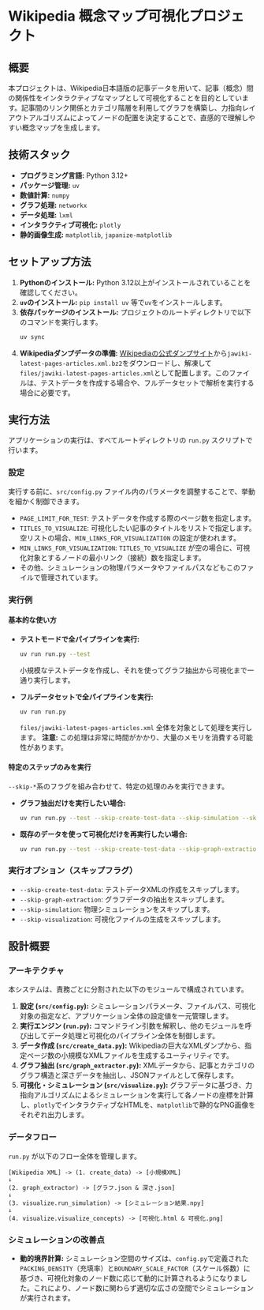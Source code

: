 # Wikipedia 概念マップ可視化プロジェクト

## 概要
本プロジェクトは、Wikipedia日本語版の記事データを用いて、記事（概念）間の関係性をインタラクティブなマップとして可視化することを目的としています。記事間のリンク関係とカテゴリ階層を利用してグラフを構築し、力指向レイアウトアルゴリズムによってノードの配置を決定することで、直感的で理解しやすい概念マップを生成します。

## 技術スタック
*   **プログラミング言語:** Python 3.12+
*   **パッケージ管理:** `uv`
*   **数値計算:** `numpy`
*   **グラフ処理:** `networkx`
*   **データ処理:** `lxml`
*   **インタラクティブ可視化:** `plotly`
*   **静的画像生成:** `matplotlib`, `japanize-matplotlib`

## セットアップ方法
1.  **Pythonのインストール:** Python 3.12以上がインストールされていることを確認してください。
2.  **`uv`のインストール:** `pip install uv` 等で`uv`をインストールします。
3.  **依存パッケージのインストール:** プロジェクトのルートディレクトリで以下のコマンドを実行します。
    ```bash
    uv sync
    ```
4.  **Wikipediaダンプデータの準備:** [Wikipediaの公式ダンプサイト](https://dumps.wikimedia.org/jawiki/latest/)から`jawiki-latest-pages-articles.xml.bz2`をダウンロードし、解凍して`files/jawiki-latest-pages-articles.xml`として配置します。このファイルは、テストデータを作成する場合や、フルデータセットで解析を実行する場合に必要です。

## 実行方法

アプリケーションの実行は、すべてルートディレクトリの `run.py` スクリプトで行います。

### 設定

実行する前に、`src/config.py` ファイル内のパラメータを調整することで、挙動を細かく制御できます。

*   `PAGE_LIMIT_FOR_TEST`: テストデータを作成する際のページ数を指定します。
*   `TITLES_TO_VISUALIZE`: 可視化したい記事のタイトルをリストで指定します。空リストの場合、`MIN_LINKS_FOR_VISUALIZATION` の設定が使われます。
*   `MIN_LINKS_FOR_VISUALIZATION`: `TITLES_TO_VISUALIZE` が空の場合に、可視化対象とするノードの最小リンク（接続）数を指定します。
*   その他、シミュレーションの物理パラメータやファイルパスなどもこのファイルで管理されています。

### 実行例

#### 基本的な使い方

*   **テストモードで全パイプラインを実行:**
    ```bash
    uv run run.py --test
    ```
    小規模なテストデータを作成し、それを使ってグラフ抽出から可視化まで一通り実行します。

*   **フルデータセットで全パイプラインを実行:**
    ```bash
    uv run run.py
    ```
    `files/jawiki-latest-pages-articles.xml` 全体を対象として処理を実行します。
    **注意:** この処理は非常に時間がかかり、大量のメモリを消費する可能性があります。

#### 特定のステップのみを実行

`--skip-*`系のフラグを組み合わせて、特定の処理のみを実行できます。

*   **グラフ抽出だけを実行したい場合:**
    ```bash
    uv run run.py --test --skip-create-test-data --skip-simulation --skip-visualization
    ```

*   **既存のデータを使って可視化だけを再実行したい場合:**
    ```bash
    uv run run.py --test --skip-create-test-data --skip-graph-extraction --skip-simulation
    ```

### 実行オプション（スキップフラグ）

*   `--skip-create-test-data`: テストデータXMLの作成をスキップします。
*   `--skip-graph-extraction`: グラフデータの抽出をスキップします。
*   `--skip-simulation`: 物理シミュレーションをスキップします。
*   `--skip-visualization`: 可視化ファイルの生成をスキップします。

## 設計概要

### アーキテクチャ
本システムは、責務ごとに分割された以下のモジュールで構成されています。

1.  **設定 (`src/config.py`):** シミュレーションパラメータ、ファイルパス、可視化対象の指定など、アプリケーション全体の設定値を一元管理します。
2.  **実行エンジン (`run.py`):** コマンドライン引数を解釈し、他のモジュールを呼び出してデータ処理と可視化のパイプライン全体を制御します。
3.  **データ作成 (`src/create_data.py`):** Wikipediaの巨大なXMLダンプから、指定ページ数の小規模なXMLファイルを生成するユーティリティです。
4.  **グラフ抽出 (`src/graph_extractor.py`):** XMLデータから、記事とカテゴリのグラフ構造と深さデータを抽出し、JSONファイルとして保存します。
5.  **可視化・シミュレーション (`src/visualize.py`):** グラフデータに基づき、力指向アルゴリズムによるシミュレーションを実行して各ノードの座標を計算し、`plotly`でインタラクティブなHTMLを、`matplotlib`で静的なPNG画像をそれぞれ出力します。

### データフロー
`run.py` が以下のフロー全体を管理します。

```
[Wikipedia XML] -> (1. create_data) -> [小規模XML]
↓
(2. graph_extractor) -> [グラフ.json & 深さ.json]
↓
(3. visualize.run_simulation) -> [シミュレーション結果.npy]
↓
(4. visualize.visualize_concepts) -> [可視化.html & 可視化.png]
```

### シミュレーションの改善点
*   **動的境界計算:** シミュレーション空間のサイズは、`config.py`で定義された`PACKING_DENSITY`（充填率）と`BOUNDARY_SCALE_FACTOR`（スケール係数）に基づき、可視化対象のノード数に応じて動的に計算されるようになりました。これにより、ノード数に関わらず適切な広さの空間でシミュレーションが実行されます。